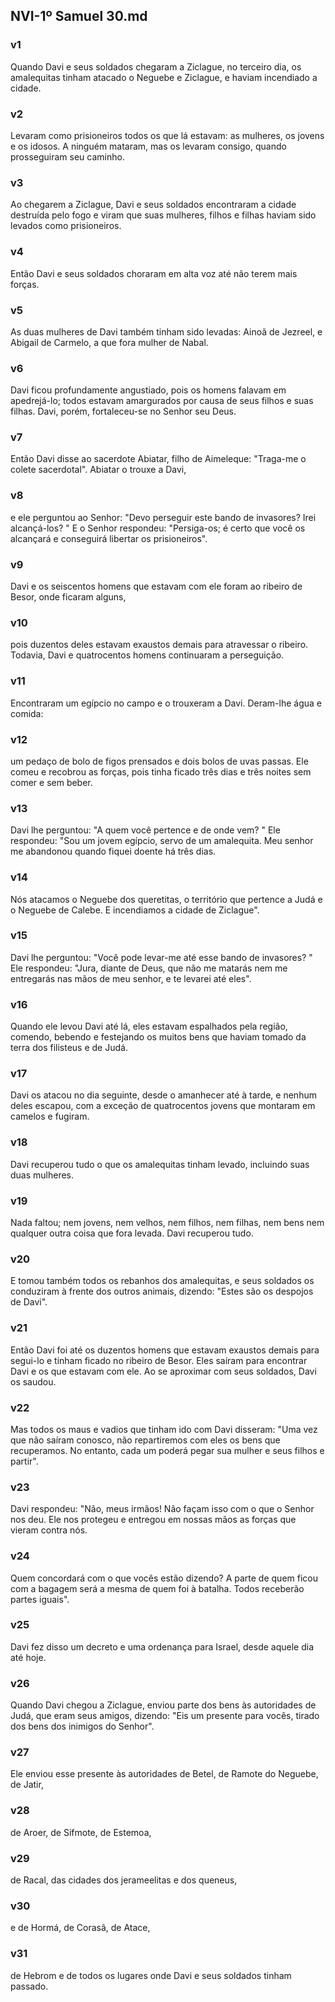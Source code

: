 ## NVI-1º Samuel 30.md
### v1
 Quando Davi e seus soldados chegaram a Ziclague, no terceiro dia, os amalequitas tinham atacado o Neguebe e Ziclague, e haviam incendiado a cidade.
### v2
 Levaram como prisioneiros todos os que lá estavam: as mulheres, os jovens e os idosos. A ninguém mataram, mas os levaram consigo, quando prosseguiram seu caminho.
### v3
 Ao chegarem a Ziclague, Davi e seus soldados encontraram a cidade destruída pelo fogo e viram que suas mulheres, filhos e filhas haviam sido levados como prisioneiros.
### v4
 Então Davi e seus soldados choraram em alta voz até não terem mais forças.
### v5
 As duas mulheres de Davi também tinham sido levadas: Ainoã de Jezreel, e Abigail de Carmelo, a que fora mulher de Nabal.
### v6
 Davi ficou profundamente angustiado, pois os homens falavam em apedrejá-lo; todos estavam amargurados por causa de seus filhos e suas filhas. Davi, porém, fortaleceu-se no Senhor seu Deus.
### v7
 Então Davi disse ao sacerdote Abiatar, filho de Aimeleque: "Traga-me o colete sacerdotal". Abiatar o trouxe a Davi,
### v8
 e ele perguntou ao Senhor: "Devo perseguir este bando de invasores? Irei alcançá-los? " E o Senhor respondeu: "Persiga-os; é certo que você os alcançará e conseguirá libertar os prisioneiros".
### v9
 Davi e os seiscentos homens que estavam com ele foram ao ribeiro de Besor, onde ficaram alguns,
### v10
 pois duzentos deles estavam exaustos demais para atravessar o ribeiro. Todavia, Davi e quatrocentos homens continuaram a perseguição.
### v11
 Encontraram um egípcio no campo e o trouxeram a Davi. Deram-lhe água e comida:
### v12
 um pedaço de bolo de figos prensados e dois bolos de uvas passas. Ele comeu e recobrou as forças, pois tinha ficado três dias e três noites sem comer e sem beber.
### v13
 Davi lhe perguntou: "A quem você pertence e de onde vem? " Ele respondeu: "Sou um jovem egípcio, servo de um amalequita. Meu senhor me abandonou quando fiquei doente há três dias.
### v14
 Nós atacamos o Neguebe dos queretitas, o território que pertence a Judá e o Neguebe de Calebe. E incendiamos a cidade de Ziclague".
### v15
 Davi lhe perguntou: "Você pode levar-me até esse bando de invasores? " Ele respondeu: "Jura, diante de Deus, que não me matarás nem me entregarás nas mãos de meu senhor, e te levarei até eles".
### v16
 Quando ele levou Davi até lá, eles estavam espalhados pela região, comendo, bebendo e festejando os muitos bens que haviam tomado da terra dos filisteus e de Judá.
### v17
 Davi os atacou no dia seguinte, desde o amanhecer até à tarde, e nenhum deles escapou, com a exceção de quatrocentos jovens que montaram em camelos e fugiram.
### v18
 Davi recuperou tudo o que os amalequitas tinham levado, incluindo suas duas mulheres.
### v19
 Nada faltou; nem jovens, nem velhos, nem filhos, nem filhas, nem bens nem qualquer outra coisa que fora levada. Davi recuperou tudo.
### v20
 E tomou também todos os rebanhos dos amalequitas, e seus soldados os conduziram à frente dos outros animais, dizendo: "Estes são os despojos de Davi".
### v21
 Então Davi foi até os duzentos homens que estavam exaustos demais para segui-lo e tinham ficado no ribeiro de Besor. Eles saíram para encontrar Davi e os que estavam com ele. Ao se aproximar com seus soldados, Davi os saudou.
### v22
 Mas todos os maus e vadios que tinham ido com Davi disseram: "Uma vez que não saíram conosco, não repartiremos com eles os bens que recuperamos. No entanto, cada um poderá pegar sua mulher e seus filhos e partir".
### v23
 Davi respondeu: "Não, meus irmãos! Não façam isso com o que o Senhor nos deu. Ele nos protegeu e entregou em nossas mãos as forças que vieram contra nós.
### v24
 Quem concordará com o que vocês estão dizendo? A parte de quem ficou com a bagagem será a mesma de quem foi à batalha. Todos receberão partes iguais".
### v25
 Davi fez disso um decreto e uma ordenança para Israel, desde aquele dia até hoje.
### v26
 Quando Davi chegou a Ziclague, enviou parte dos bens às autoridades de Judá, que eram seus amigos, dizendo: "Eis um presente para vocês, tirado dos bens dos inimigos do Senhor".
### v27
 Ele enviou esse presente às autoridades de Betel, de Ramote do Neguebe, de Jatir,
### v28
 de Aroer, de Sifmote, de Estemoa,
### v29
 de Racal, das cidades dos jerameelitas e dos queneus,
### v30
 e de Hormá, de Corasã, de Atace,
### v31
 de Hebrom e de todos os lugares onde Davi e seus soldados tinham passado.
